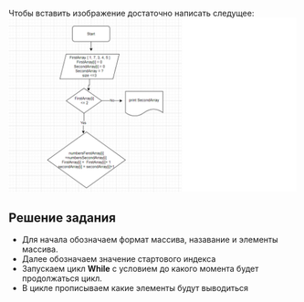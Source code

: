 Чтобы вставить изображение достаточно написать следущее:
![Блок-схема](КонтрольнаяРабота.png)

## Решение задания

+ Для начала обозначаем формат массива, назавание и элементы массива.
+ Далее обозначаем значение стартового индекса
+ Запускаем цикл **While** с условием до какого момента будет продолжаться цикл.
+ В цикле прописываем какие элементы будут выводиться